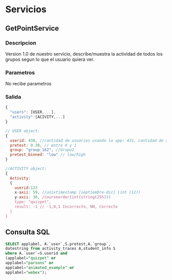 <h1>Servicios  </h1>

<h2> GetPointService </h2>

<h3>Descripcion </h2>

Version 1.0 de nuestro servicio, describe/muestra la actividad de todos los grupos segun lo que el usuario quiera ver.

<h3>Parametros</h2>

No recibe parametros

<h3>Salida</h2>

```javascript
{
  "users": [USER,...],
  "activity":[ACIVITY,...]
}

// USER object:
{
  userid: 430, //cantidad de usuarios usando la app: 431, cantidad de alumnos: 684
  pretest: 0.30, // entre 0 y 1
  group: "group_162", //Grupo2 
  pretest_binned: "low" // low/high
}

//ACTIVITY object:
{
  Activity:
  {
    userid:123
    x-axii: 59, //unixtimestamp [septiembre-dic] (int (12))
    y-axii: 30, /courseorder(int(string(255)))
    type: "quizpet",
    result: -1 // -1,0,1 Incorrecto, NN, Correcto
  }
}
```
## Consulta SQL
```SQL
SELECT applabel, A.`user`,S.pretest,A.`group`,
datestring from activity_traces A,student_info S
where A.`user`=S.userid and 
(applabel="quizpet" or 
applabel="parsons" or 
applabel="animated_example" or 
applabel="webex");
	
```
## 
